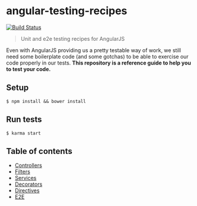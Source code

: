 # angular-testing-recipes
[![Build Status](https://travis-ci.org/cironunes/angular-testing-recipes.svg?branch=master)](https://travis-ci.org/cironunes/angular-testing-recipes)
> Unit and e2e testing recipes for AngularJS

Even with AngularJS providing us a pretty testable way of work, we still need some boilerplate code (and some gotchas) to be able to exercise our code properly in our tests. **This repository is a reference guide to help you to test your code.**

## Setup

```
$ npm install && bower install
```

## Run tests

```
$ karma start
```

## Table of contents

- [Controllers](https://github.com/cironunes/angular-testing-recipes/tree/master/controllers)
- [Filters](https://github.com/cironunes/angular-testing-recipes/tree/master/filters)
- [Services](https://github.com/cironunes/angular-testing-recipes/tree/master/services)
- [Decorators](https://github.com/cironunes/angular-testing-recipes/tree/master/decorators)
- [Directives](https://github.com/cironunes/angular-testing-recipes/tree/master/directives)
- [E2E](https://github.com/cironunes/angular-testing-recipes/tree/master/E2E)
